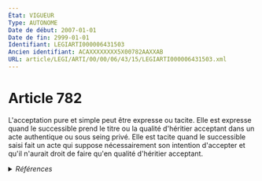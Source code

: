 ```yaml
---
État: VIGUEUR
Type: AUTONOME
Date de début: 2007-01-01
Date de fin: 2999-01-01
Identifiant: LEGIARTI000006431503
Ancien identifiant: ACAXXXXXXXX5X00782AAXXAB
URL: article/LEGI/ARTI/00/00/06/43/15/LEGIARTI000006431503.xml
---
```


<h1>Article 782</h1>

L'acceptation pure et simple peut être expresse ou tacite. Elle est expresse
quand le successible prend le titre ou la qualité d'héritier acceptant dans un
acte authentique ou sous seing privé. Elle est tacite quand le successible saisi
fait un acte qui suppose nécessairement son intention d'accepter et qu'il
n'aurait droit de faire qu'en qualité d'héritier acceptant.


<details>
  <summary><em>Références</em></summary>

  <h2>Articles faisant référence à l'article</h2>
  
  <ul>
    <li>
      <a href="https://legal.tricoteuses.fr//redirection/LEGIARTI000006284835?vers=git&vers=legifrance">LOI n° 2006-728 du 23 juin 2006 portant réforme des successions et des libéralités - article 1 ENTIEREMENT_MODIF</a> MODIFICATION cible
    </li>
  </ul>
  
  <h2>Références faites par l'article</h2>
  
  <ul>
    <li>
      CODIFICATION source Loi 1803-04-19
    </li>
    <li>
      2006-06-23 MODIFICATION source <a href="https://legal.tricoteuses.fr//redirection/LEGIARTI000006284835?vers=git&vers=legifrance">LOI n° 2006-728 du 23 juin 2006 portant réforme des successions et des libéralités - article 1 ENTIEREMENT_MODIF</a>
    </li>
  </ul>
</details>
